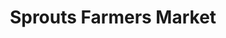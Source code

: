 ---
title: "Sprouts Farmers Market"
url: /phoenix/sprouts-farmers-market-north-7th-avenue/
shop: supermarket
---